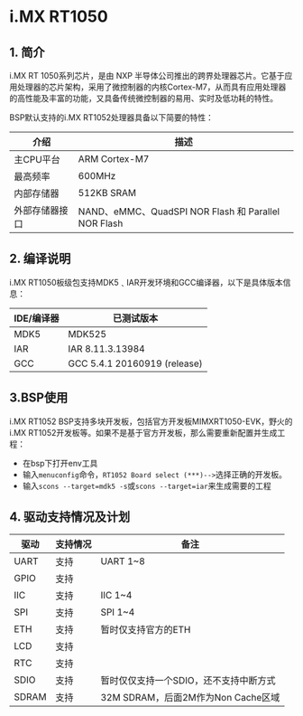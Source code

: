 #  i.MX RT1050

## 1. 简介

i.MX RT 1050系列芯片，是由 NXP 半导体公司推出的跨界处理器芯片。它基于应用处理器的芯片架构，采用了微控制器的内核Cortex-M7，从而具有应用处理器的高性能及丰富的功能，又具备传统微控制器的易用、实时及低功耗的特性。

BSP默认支持的i.MX RT1052处理器具备以下简要的特性：

| 介绍 | 描述 |
| ---- | ---- |
| 主CPU平台 | ARM Cortex-M7 |
| 最高频率 | 600MHz |
| 内部存储器 | 512KB  SRAM |
| 外部存储器接口 | NAND、eMMC、QuadSPI NOR Flash 和 Parallel NOR Flash |

## 2. 编译说明

i.MX RT1050板级包支持MDK5﹑IAR开发环境和GCC编译器，以下是具体版本信息：

| IDE/编译器 | 已测试版本 |
| ---------- | --------- |
| MDK5 | MDK525 |
| IAR | IAR 8.11.3.13984 |
| GCC | GCC 5.4.1 20160919 (release) |

## 3.BSP使用

i.MX RT1052 BSP支持多块开发板，包括官方开发板MIMXRT1050-EVK，野火的i.MX RT1052开发板等。如果不是基于官方开发板，那么需要重新配置并生成工程：

- 在bsp下打开env工具
- 输入`menuconfig`命令，`RT1052 Board select (***)-->`选择正确的开发板。
- 输入`scons --target=mdk5 -s`或`scons --target=iar`来生成需要的工程


## 4. 驱动支持情况及计划

| 驱动 | 支持情况  | 备注 |
| ------ | ----  | ------ |
| UART | 支持 | UART 1~8 |
| GPIO | 支持 |  |
| IIC | 支持 | IIC 1~4 |
| SPI | 支持 | SPI 1~4 |
| ETH | 支持 | 暂时仅支持官方的ETH |
| LCD | 支持 |  |
| RTC | 支持 |  |
| SDIO | 支持 | 暂时仅仅支持一个SDIO，还不支持中断方式 |
| SDRAM | 支持 | 32M SDRAM，后面2M作为Non Cache区域 |

